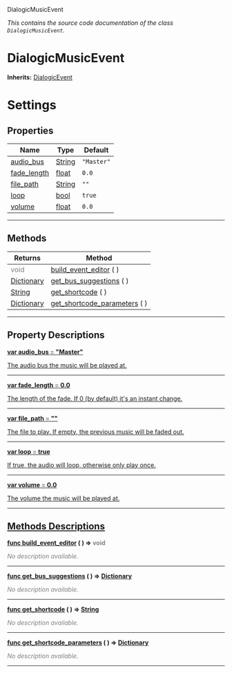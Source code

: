 
<div class="header-banner purple">
<div class="header-label purple">DialogicMusicEvent</div>
</div>

*This contains the source code documentation of the class `DialogicMusicEvent`.*
        
# DialogicMusicEvent
**Inherits:** [DialogicEvent](class_dialogicevent.md)

# Settings
## Properties
Name | Type | Default 
--- | --- | --- 
[<span class="hljs-title">audio_bus</span>](#property-audio_bus) | [String](https://docs.godotengine.org/en/latest/classes/class_string.html#class-string) |  `"Master"` 
[<span class="hljs-title">fade_length</span>](#property-fade_length) | [float](https://docs.godotengine.org/en/latest/classes/class_float.html#class-float) |  `0.0` 
[<span class="hljs-title">file_path</span>](#property-file_path) | [String](https://docs.godotengine.org/en/latest/classes/class_string.html#class-string) |  `""` 
[<span class="hljs-title">loop</span>](#property-loop) | [bool](https://docs.godotengine.org/en/latest/classes/class_bool.html#class-bool) |  `true` 
[<span class="hljs-title">volume</span>](#property-volume) | [float](https://docs.godotengine.org/en/latest/classes/class_float.html#class-float) |  `0.0` 
--- 

## Methods
Returns | Method 
--- | --- 
<span style = "color: gray">void</span> | [<span class="hljs-title">build_event_editor</span>](#property-build_event_editor) ( ) 
<span class="hljs-attribute">[Dictionary](https://docs.godotengine.org/en/latest/classes/class_dictionary.html#class-dictionary)</span> | [<span class="hljs-title">get_bus_suggestions</span>](#property-get_bus_suggestions) ( ) 
<span class="hljs-attribute">[String](https://docs.godotengine.org/en/latest/classes/class_string.html#class-string)</span> | [<span class="hljs-title">get_shortcode</span>](#property-get_shortcode) ( ) 
<span class="hljs-attribute">[Dictionary](https://docs.godotengine.org/en/latest/classes/class_dictionary.html#class-dictionary)</span> | [<span class="hljs-title">get_shortcode_parameters</span>](#property-get_shortcode_parameters) ( ) 
--- 
## Property Descriptions



<a class="header" id="property-audio_bus" href="#property-audio_bus">**<span class="hljs-attribute">var</span> <span class="hljs-title">audio_bus</span> <span style = "color: gray"> = </span> "Master"** 



The audio bus the music will be played at.

---



<a class="header" id="property-fade_length" href="#property-fade_length">**<span class="hljs-attribute">var</span> <span class="hljs-title">fade_length</span> <span style = "color: gray"> = </span> 0.0** 



The length of the fade. If 0 (by default) it's an instant change.

---



<a class="header" id="property-file_path" href="#property-file_path">**<span class="hljs-attribute">var</span> <span class="hljs-title">file_path</span> <span style = "color: gray"> = </span> ""** 



The file to play. If empty, the previous music will be faded out.

---



<a class="header" id="property-loop" href="#property-loop">**<span class="hljs-attribute">var</span> <span class="hljs-title">loop</span> <span style = "color: gray"> = </span> true** 



If true, the audio will loop, otherwise only play once.

---



<a class="header" id="property-volume" href="#property-volume">**<span class="hljs-attribute">var</span> <span class="hljs-title">volume</span> <span style = "color: gray"> = </span> 0.0** 



The volume the music will be played at.

---

## Methods Descriptions



<a class="header" id="method-build_event_editor" href="#method-build_event_editor">**<span class="hljs-attribute">func</span> [<span class="hljs-title">build_event_editor</span>](#property-build_event_editor) ( )</a>  ⇒ <span style = "color: gray">void</span>** 



 <span style = "color: gray">*No description available.*</span> 

---



<a class="header" id="method-get_bus_suggestions" href="#method-get_bus_suggestions">**<span class="hljs-attribute">func</span> [<span class="hljs-title">get_bus_suggestions</span>](#property-get_bus_suggestions) ( )</a>  ⇒ <span class="hljs-attribute">[Dictionary](https://docs.godotengine.org/en/latest/classes/class_dictionary.html#class-dictionary)</span>** 



 <span style = "color: gray">*No description available.*</span> 

---



<a class="header" id="method-get_shortcode" href="#method-get_shortcode">**<span class="hljs-attribute">func</span> [<span class="hljs-title">get_shortcode</span>](#property-get_shortcode) ( )</a>  ⇒ <span class="hljs-attribute">[String](https://docs.godotengine.org/en/latest/classes/class_string.html#class-string)</span>** 



 <span style = "color: gray">*No description available.*</span> 

---



<a class="header" id="method-get_shortcode_parameters" href="#method-get_shortcode_parameters">**<span class="hljs-attribute">func</span> [<span class="hljs-title">get_shortcode_parameters</span>](#property-get_shortcode_parameters) ( )</a>  ⇒ <span class="hljs-attribute">[Dictionary](https://docs.godotengine.org/en/latest/classes/class_dictionary.html#class-dictionary)</span>** 



 <span style = "color: gray">*No description available.*</span> 

---

